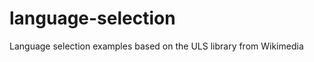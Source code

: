 language-selection
==================

Language selection examples based on the ULS library from Wikimedia
